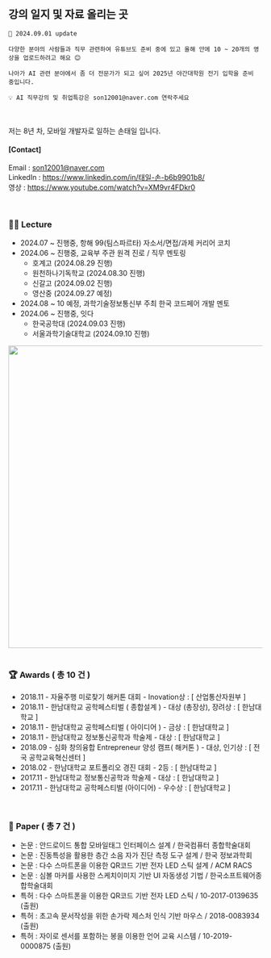 ## 강의 일지 및 자료 올리는 곳


```
📢 2024.09.01 update 

다양한 분야의 사람들과 직무 관련하여 유튜브도 준비 중에 있고 올해 안에 10 ~ 20개의 영상을 업로드하려고 해요 😊

나아가 AI 관련 분야에서 좀 더 전문가가 되고 싶어 2025년 야간대학원 전기 입학을 준비 중입니다. 
```


```
💡 AI 직무강의 및 취업특강은 son12001@naver.com 연락주세요
```
</br>
</br>
저는 8년 차, 모바일 개발자로 일하는 손태일 입니다.
</br>

#### [Contact]
Email : son12001@naver.com
</br>
LinkedIn : https://www.linkedin.com/in/태일-손-b6b9901b8/
</br>
영상 :  https://www.youtube.com/watch?v=XM9vr4FDkr0

</br>

### 🧑‍🏫   Lecture

- 2024.07 ~ 진행중, 항해 99(팀스파르타) 자소서/면접/과제 커리어 코치
- 2024.06 ~ 진행중, 교육부 주관 원격 진로 / 직무 멘토링
    - 호계고 (2024.08.29 진행)
    - 원천하나기독학교 (2024.08.30 진행)
    - 신갈고 (2024.09.02 진행)
    - 영산중 (2024.09.27 예정)
- 2024.08 ~ 10 예정, 과학기술정보통신부 주최 한국 코드페어 개발 멘토
- 2024.06 ~ 진행중, 잇다
    - 한국공학대 (2024.09.03 진행)
    - 서울과학기술대학교 (2024.09.10 진행)
<img src="https://github.com/user-attachments/assets/6a0eccfd-8902-4f3f-bd2a-3efec786fe5f" width="600"/>
</br>


</br>

### 🏆   **Awards ( 총 10 건 )**

- 2018.11 -  자율주행 미로찾기 해커톤 대회 - Inovation상  :  [ 산업통산자원부 ]
- 2018.11 -  한남대학교 공학페스티벌 ( 종합설계 ) - 대상 (총장상), 장려상  :  [ 한남대학교 ]
- 2018.11 -  한남대학교 공학페스티벌 ( 아이디어 ) - 금상  :  [ 한남대학교 ]
- 2018.11 -  한남대학교 정보통신공학과 학술제 - 대상  :  [ 한남대학교 ]
- 2018.09 -  심화 창의융합 Entrepreneur 양성 캠프( 해커톤 ) - 대상, 인기상  :  [ 전국 공학교육혁신센터 ]
- 2018.02 - 한남대학교 포트폴리오 경진 대회 - 2등   :  [ 한남대학교 ]
- 2017.11 -  한남대학교 정보통신공학과 학술제 - 대상   :  [ 한남대학교 ]
- 2017.11 -  한남대학교 공학페스티벌 (아이디어) - 우수상   :  [ 한남대학교 ]

</br>

### 📃   **Paper ( 총 7 건 )**

- 논문 : 안드로이드 통합 모바일태그 인터페이스 설계  /  한국컴퓨터 종합학술대회
- 논문 : 진동특성을 활용한 층간 소음 자가 진단 측정 도구 설계 / 한국 정보과학회
- 논문 : 다수 스마트폰을 이용한 QR코드 기반 전자 LED 스틱 설계 / ACM RACS
- 논문 : 심볼 마커를 사용한 스케치이미지 기반 UI 자동생성 기법 / 한국소프트웨어종합학술대회
- 특허 : 다수 스마트폰을 이용한 QR코드 기반 전자 LED 스틱 / 10-2017-0139635 (출원)
- 특허 : 초고속 문서작성을 위한 손가락 제스처 인식 기반 마우스 / 2018-0083934 (출원)
- 특허 : 자이로 센서를 포함하는 봉을 이용한 언어 교육 시스템 / 10-2019-0000875 (출원)
